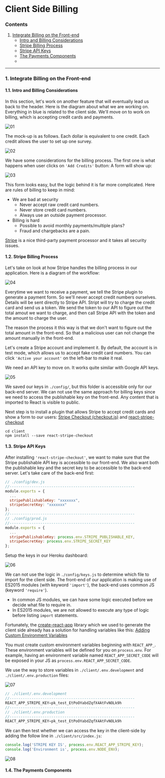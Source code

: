 # Client Side Billing

### Contents

1. [Integrate Billing on the Front-end](#)
    * [Intro and Billing Considerations](#)
    * [Stripe Billing Process](#)
    * [Stripe API Keys](#)
    * [The Payments Components](#)
    * [](#)

---

### 1. Integrate Billing on the Front-end

#### 1.1. Intro and Billing Considerations

In this section, let's work on another feature that will eventually lead us back to the header. Here is the diagram about what we are working on. Everything in blue is related to the client side. We'll move on to work on billing, which is accepting credit cards and payments.

![01](./images/08/08-01.png "01")

The mock-up is as follows. Each dollar is equivalent to one credit. Each credit allows the user to set up one survey.

![02](./images/08/08-02.png "02")

We have some considerations for the billing process. The first one is what happens when user clicks on `'Add Credits'` button: A form will show up:

![03](./images/08/08-03.png "03")

This form looks easy, but the logic behind it is far more complicated. Here are rules of billing to keep in mind:

* We are bad at security
  * Never accept raw credit card numbers.
  * Never store credit card numbers.
  * Always use an outside payment processor.
* Billing is hard
  * Possible to avoid monthly payments/multiple plans?
  * Fraud and chargebacks are a pain.

[Stripe](https://stripe.com/) is a nice third-party payment processor and it takes all security issues.

#### 1.2. Stripe Billing Process

Let's take on look at how Stripe handles the billing process in our application. Here is a diagram of the workflow:

![04](./images/08/08-04.png "04")

Everytime we want to receive a payment, we tell the Stripe plugin to generate a payment form. So we'll never accept credit numbers ourselves. Details will be sent directly to Stripe API. Stript will try to charge the credit card and send us a token. We send the token to our API to figure out the total amout we want to charge, and then call Stripe API with the token and the amount to charge the user.

The reason the process it this way is that we don't want to figure out the total amount in the front-end. So that a malicious user can not change the amount manually in the front-end.

Let's create a Stripe account and implement it. By default, the account is in test mode, which allows us to accept fake credit card numbers. You can click `'Active your account'` on the left-bar to make it real.

We need an API key to move on. It works quite similar with Google API keys.

![05](./images/08/08-05.png "05")

We saved our keys in `./config/`, but this folder is accessible only for our back-end server. We can not use the same approach for billing keys since we need to access the publishable key on the front-end. Any content that is imported to React is visible to public.

Next step is to install a plugin that allows Stripe to accept credit cards and show a form to our users: [Stripe Checkout (checkout.js)](https://stripe.com/checkout) and [react-stripe-checkout](https://github.com/azmenak/react-stripe-checkout)

```
cd client
npm install --save react-stripe-checkout
```

#### 1.3. Stripe API Keys

After installing `'react-stripe-checkout'`, we want to make sure that the Stripe publishable API key is accessible to our front-end. We also want both the publishable key and the secret key to be accessible to the back-end server. Let's take care of the back-end first:

```javascript
// ./config/dev.js
//---------------------------------------------------------
module.exports = {
  ...
  stripePublishableKey: "xxxxxxx",
  stripeSecretKey: "xxxxxxx"
};
//---------------------------------------------------------
// ./config/prod.js
//---------------------------------------------------------
module.exports = {
  ...
  stripePublishableKey: process.env.STRIPE_PUBLISHABLE_KEY,
  stripeSecretKey: process.env.STRIPE_SECRET_KEY
};
```

Setup the keys in our Heroku dashboard:

![06](./images/08/08-06.png "06")

We can not use the logic in `./config/keys.js` to determine which file to import for the client side. The front-end of our application is making use of ES2015 modules (with keyword `'import'`), the back-end uses common JS (keyword `'require'`).

* In common JS modules, we can have some logic executed before we decide what file to require in.
* In ES2015 modules, we are not allowed to execute any type of logic before listing `import` statements.

Fortunately, the [create-react-app](https://github.com/facebookincubator/create-react-app) library which we used to generate the client side already has a solution for handling variables like this: [Adding Custom Environment Variables](https://github.com/facebookincubator/create-react-app/blob/master/packages/react-scripts/template/README.md#adding-custom-environment-variables)

You must create custom environment variables beginning with `REACT_APP_`. These environment variables will be defined for you on `process.env`. For example, having an environment variable named `REACT_APP_SECRET_CODE` will be exposed in your JS as `process.env.REACT_APP_SECRET_CODE`.

We use the way to store variables in `./client/.env.development` and `./client/.env.production` files:

![07](./images/08/08-07.png "07")

```javascript
// ./client/.env.development
//---------------------------------------------------------
REACT_APP_STRIPE_KEY=pk_test_EtPoOYabdZqfX4AtFvNOLk9h
//---------------------------------------------------------
// ./client/.env.production
//---------------------------------------------------------
REACT_APP_STRIPE_KEY=pk_test_EtPoOYabdZqfX4AtFvNOLk9h
```

We can then test whether we can access the key in the client-side by adding the follow line in `./client/src/index.js`:

```javascript
console.log('STRIPE KEY IS', process.env.REACT_APP_STRIPE_KEY);
console.log('Environment is', process.env.NODE_ENV);
```

![08](./images/08/08-08.png "08")

#### 1.4. The Payments Components
